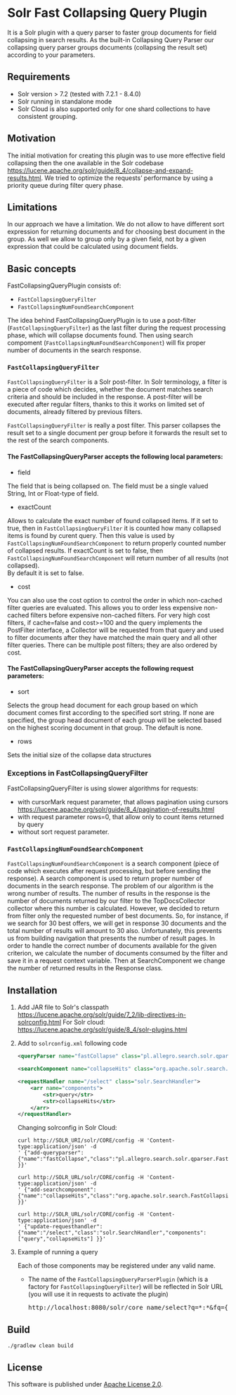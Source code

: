 # Solr Fast Collapsing Query Plugin #
It is a Solr plugin with a query parser to faster group documents for field collapsing in search results.
As the built-in Collapsing Query Parser our collapsing query parser groups documents (collapsing the result set) according to 
your parameters.

## Requirements
 * Solr version > 7.2 (tested with 7.2.1 - 8.4.0)
 * Solr running in standalone mode 
 * Solr Cloud is also supported only for one shard collections to have consistent grouping.  

## Motivation
The initial motivation for creating this plugin was to use more effective field collapsing then the one available in the Solr 
codebase https://lucene.apache.org/solr/guide/8_4/collapse-and-expand-results.html. We tried to optimize the requests’ 
performance by using a priority queue during filter query phase.  

## Limitations
In our approach we have a limitation. We do not allow to have different sort expression for returning documents and for choosing 
best document in the group. As well we allow to group only by a given field, not by a given expression that could be calculated 
using document fields.     

## Basic concepts
FastCollapsingQueryPlugin consists of:
 * `FastCollapsingQueryFilter`
 * `FastCollapsingNumFoundSearchComponent`
 
The idea behind FastCollapsingQueryPlugin is to use a post-filter (`FastCollapsingQueryFilter`) as the last
filter during the request processing phase, which will collapse documents found. 
Then using search compoment (`FastCollapsingNumFoundSearchComponent`) will fix proper number of documents in the search response.

### `FastCollapsingQueryFilter`
`FastCollapsingQueryFilter` is a Solr post-filter. In Solr terminology, a filter is a piece of
code which decides, whether the document matches search criteria and should be included
in the response. A post-filter will be executed after regular filters, thanks to this it works on 
limited set of documents, already filtered by previous filters.

 `FastCollapsingQueryFilter` is really a post filter.  This parser collapses the result set to a single 
document per group before it forwards the result set to the rest of the search components.

#### The FastCollapsingQueryParser accepts the following local parameters:

* field

The field that is being collapsed on. The field must be a single valued String, Int or Float-type of field.

* exactCount

Allows to calculate the exact number of found collapsed items.
If it set to true, then in `FastCollapsingQueryFilter` it is counted how many collapsed items is found by curent query.
Then this value is used by `FastCollapsingNumFoundSearchComponent` to return properly counted number of collapsed results. 
If exactCount is set to false, then `FastCollapsingNumFoundSearchComponent` will return number of all results (not collapsed).  
By default it is set to false.

* cost 

You can also use the cost option to control the order in which non-cached filter queries are evaluated. 
This allows you to order less expensive non-cached filters before expensive non-cached filters.
For very high cost filters, if cache=false and cost>=100 and the query implements the PostFilter interface, 
a Collector will be requested from that query and used to filter documents after they have matched the main 
query and all other filter queries. There can be multiple post filters; they are also ordered by cost.

#### The FastCollapsingQueryParser accepts the following request parameters:

* sort

Selects the group head document for each group based on which document comes first according to the specified sort string.
If none are specified, the group head document of each group will be selected based on the highest scoring document in that group. The default is none. 

* rows

Sets the initial size of the collapse data structures

### Exceptions in FastCollapsingQueryFilter
FastCollapsingQueryFilter is using slower algorithms for requests:
 * with cursorMark request parameter, that allows pagination using cursors https://lucene.apache.org/solr/guide/8_4/pagination-of-results.html
 * with request parameter rows=0, that allow only to count items returned by query
 * without sort request parameter. 
  

### `FastCollapsingNumFoundSearchComponent`

`FastCollapsingNumFoundSearchComponent` is a search component (piece of code which executes after request processing, 
but before sending the response). A search component is used to return proper number of documents in the search response. 
The problem of our algorithm is the wrong number of results. The number of results in the response is the number of documents 
returned by our filter to the TopDocsCollector collector where this number is calculated. However, we decided to return from 
filter only the requested number of best documents. So, for instance, if we search for 30 best offers, we will get in response 
30 documents and the total number of results will amount to 30 also. Unfortunately, this prevents us from building navigation 
that presents the number of result pages. In order to handle the correct number of documents available for the given criterion, 
we calculate the number of documents consumed by the filter and save it in a request context variable. Then at SearchComponent 
we change the number of returned results in the Response class.
 
## Installation

1. Add JAR file to Solr's classpath https://lucene.apache.org/solr/guide/7_2/lib-directives-in-solrconfig.html
For Solr cloud: https://lucene.apache.org/solr/guide/8_4/solr-plugins.html

2. Add to `solrconfig.xml` following code

    ```xml
    <queryParser name="fastCollapse" class="pl.allegro.search.solr.qparser.FastCollapsingQueryParserPlugin"/>

    <searchComponent name="collapseHits" class="org.apache.solr.search.FastCollapsingNumFoundSearchComponent"/>
   
    <requestHandler name="/select" class="solr.SearchHandler">
        <arr name="components">
            <str>query</str>
            <str>collapseHits</str>
        </arr>
    </requestHandler>   
    ```
    Changing solrconfig in Solr Cloud:
    ```
    curl http://SOLR_URI/solr/CORE/config -H 'Content-type:application/json' -d 
    ' {"add-queryparser":{"name":"fastCollapse","class":"pl.allegro.search.solr.qparser.FastCollapsingQueryParserPlugin" }}'
    
    curl http://SOLR_URL/solr/CORE/config -H 'Content-type:application/json' -d 
    ' {"add-searchcomponent":{"name":"collapseHits","class":"org.apache.solr.search.FastCollapsingNumFoundSearchComponent" }}'
    
    curl http://SOLR_URL/solr/CORE/config -H 'Content-type:application/json' -d 
    ' {"update-requesthandler":{"name":"/select","class":"solr.SearchHandler","components": ["query","collapseHits"] }}'
    ```
    
3. Example of running a query
 
    Each of those components may be registered under any valid name.
    * The name of the `FastCollapsingQueryParserPlugin` (which is a factory for `FastCollapsingQueryFilter`) 
    will be reflected in Solr URL (you will use it in requests to activate the plugin) 
        <pre>http://localhost:8080/solr/core_name/select?q=*:*&fq={!fastCollapse+field%3Dvariant_hash+cost%3D300}</pre> 

## Build
`./gradlew clean build`


## License
This software is published under [Apache License 2.0](http://www.apache.org/licenses/LICENSE-2.0).

